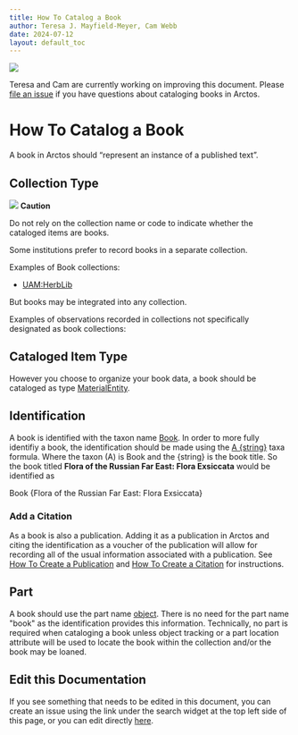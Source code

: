 ```yaml
---
title: How To Catalog a Book 
author: Teresa J. Mayfield-Meyer, Cam Webb
date: 2024-07-12
layout: default_toc
---
```

![](https://raw.githubusercontent.com/ArctosDB/documentation-wiki/gh-pages/tutorial_images/Bear%20Work%20in%20Progress.JPG)

Teresa and Cam are currently working on improving this document. Please [file an issue](https://github.com/ArctosDB/arctos/issues/new) if you have questions about cataloging books in Arctos.

# **How To Catalog a Book**

A book in Arctos should “represent an instance of a published text”. 

## Collection Type

![](https://raw.githubusercontent.com/ArctosDB/documentation-wiki/gh-pages/tutorial_images/Bear%20Caution.jpg) **Caution**

Do not rely on the collection name or code to indicate whether the cataloged items are books.

Some institutions prefer to record books in a separate collection. 

Examples of Book collections:
* [UAM:HerbLib](https://arctos.database.museum/collection/UAM:HerbLib)

But books may be integrated into any collection.

Examples of observations recorded in collections not specifically designated as book collections:


## Cataloged Item Type

However you choose to organize your book data, a book should be cataloged as type [MaterialEntity](https://arctos.database.museum/info/ctDocumentation.cfm?table=ctcataloged_item_type#materialentity).

## Identification

A book is identified with the taxon name [Book](https://arctos.database.museum/name/Book). In order to more fully identifiy a book, the identification should be made using the [A {string}](https://arctos.database.museum/info/ctDocumentation.cfm?table=cttaxa_formula#a__string_) taxa formula. Where the taxon (A) is Book and the {string} is the book title. So the book titled **Flora of the Russian Far East: Flora Exsiccata** would be identified as

Book {Flora of the Russian Far East: Flora Exsiccata}

### Add a Citation

As a book is also a publication. Adding it as a publication in Arctos and citing the identification as a voucher of the publication will allow for recording all of the usual information associated with a publication. See [How To Create a Publication](https://handbook.arctosdb.org/how_to/How-to-Create-a-Publication.html) and [How To Create a Citation](https://handbook.arctosdb.org/how_to/How-to-Create-Citations.html) for instructions.

## Part

A book should use the part name [object](https://arctos.database.museum/info/ctDocumentation.cfm?table=ctspecimen_part_name#object). There is no need for the part name "book" as the identification provides this information. Technically, no part is required when cataloging a book unless object tracking or a part location attribute will be used to locate the book within the collection and/or the book may be loaned.

## Edit this Documentation

If you see something that needs to be edited in this document, you can create an issue using the link under the search widget at the top left side of this page, or you can edit directly <a href="https://github.com/ArctosDB/documentation-wiki/edit/gh-pages/_how_to/catalog_books.markdown" target="_blank">here</a>.

 
